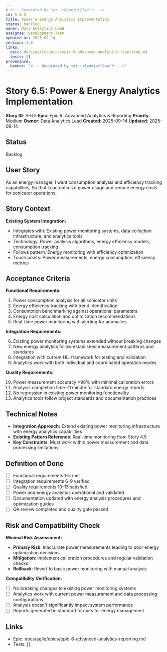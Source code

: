```yaml
---
# <!-- Generated by •∆• ~•Axovia•ƒløw™•~ -->
id: S-6.5
title: Power & Energy Analytics Implementation
status: backlog
owner: Data Analytics Lead
assignee: Development Team
updated_at: 2025-09-14
version: 1.0
links:
  epic: docs/agile/epics/epic-6-advanced-analytics-reporting.md
  tests: []
provenance:
  banner: "<!-- Generated by •∆• ~•Axovia•ƒløw™•~ -->"
---
```

# Story 6.5: Power & Energy Analytics Implementation
<!-- Generated by •∆• ~•Axovia•ƒløw™•~ -->

**Story ID**: S-6.5
**Epic**: Epic 6: Advanced Analytics & Reporting
**Priority**: Medium
**Owner**: Data Analytics Lead
**Created**: 2025-09-14
**Updated**: 2025-09-14

## Status

Backlog

## User Story

As an energy manager,
I want consumption analysis and efficiency tracking capabilities,
So that I can optimize power usage and reduce energy costs for sonicator operations.

## Story Context

**Existing System Integration:**

- Integrates with: Existing power monitoring systems, data collection infrastructure, and analytics tools
- Technology: Power analysis algorithms, energy efficiency models, consumption tracking
- Follows pattern: Energy monitoring with efficiency optimization
- Touch points: Power measurements, energy consumption, efficiency metrics

## Acceptance Criteria

**Functional Requirements:**

1. Power consumption analysis for all sonicator units
2. Energy efficiency tracking with trend identification
3. Consumption benchmarking against operational parameters
4. Energy cost calculation and optimization recommendations
5. Real-time power monitoring with alerting for anomalies

**Integration Requirements:**

6. Existing power monitoring systems extended without breaking changes
7. New energy analytics follow established measurement patterns and standards
8. Integration with current HIL framework for testing and validation
9. Analytics work with both individual and coordinated operation modes

**Quality Requirements:**

10. Power measurement accuracy >98% with minimal calibration errors
11. Analysis completion time <1 minute for standard energy reports
12. No regression in existing power monitoring functionality
13. Analytics tools follow project standards and documentation practices

## Technical Notes

- **Integration Approach:** Extend existing power monitoring infrastructure with energy analytics capabilities
- **Existing Pattern Reference**: Real-time monitoring from Story 4.5
- **Key Constraints**: Must work within power measurement and data processing limitations

## Definition of Done

- [ ] Functional requirements 1-5 met
- [ ] Integration requirements 6-9 verified
- [ ] Quality requirements 10-13 satisfied
- [ ] Power and energy analytics operational and validated
- [ ] Documentation updated with energy analysis procedures and optimization guides
- [ ] QA review completed and quality gate passed

## Risk and Compatibility Check

**Minimal Risk Assessment:**

- **Primary Risk**: Inaccurate power measurements leading to poor energy optimization decisions
- **Mitigation**: Implement calibration procedures and regular validation checks
- **Rollback**: Revert to basic power monitoring with manual analysis

**Compatibility Verification:**

- [ ] No breaking changes to existing power monitoring systems
- [ ] Analytics work with current power measurement and data processing configurations
- [ ] Analysis doesn't significantly impact system performance
- [ ] Reports generated in standard formats for energy management

## Links

- Epic: docs/agile/epics/epic-6-advanced-analytics-reporting.md
- Tests: []